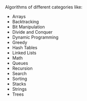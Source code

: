 Algorithms of different categories like:

- Arrays
- Backtracking
- Bit Manipulation
- Divide and Conquer
- Dynamic Programming
- Greedy
- Hash Tables
- Linked Lists
- Math
- Queues
- Recursion
- Search
- Sorting
- Stacks
- Strings
- Trees
